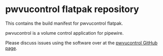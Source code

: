 # pwvucontrol flatpak repository

This contains the build manifest for pwvucontrol flatpak.

pwvucontrol is a volume control application for pipewire.

Please discuss issues using the software over at the [pwvucontrol GitHub page](https://github.com/saivert/pwvucontrol/discussions).

